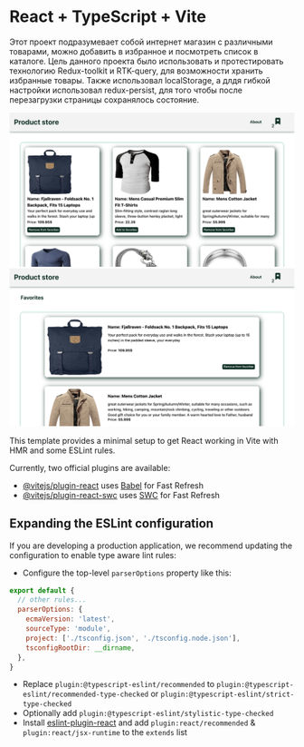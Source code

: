 # React + TypeScript + Vite

Этот проект подразумевает собой интернет магазин с различными товарами, можно добавить в избранное и посмотреть список в каталоге.
Цель данного проекта было использовать и протестировать технологию Redux-toolkit и RTK-query, для возможности хранить избранные товары.
Также использовал localStorage, а длдя гибкой настройки использовал redux-persist, для того чтобы после перезагрузки страницы сохранялось состояние.

![ScreenShot](https://github.com/zorro199/product-store-react/blob/main/public/screen1.png)
![ScreenShot](https://github.com/zorro199/product-store-react/blob/main/public/screen2.png)

This template provides a minimal setup to get React working in Vite with HMR and some ESLint rules.

Currently, two official plugins are available:

- [@vitejs/plugin-react](https://github.com/vitejs/vite-plugin-react/blob/main/packages/plugin-react/README.md) uses [Babel](https://babeljs.io/) for Fast Refresh
- [@vitejs/plugin-react-swc](https://github.com/vitejs/vite-plugin-react-swc) uses [SWC](https://swc.rs/) for Fast Refresh

## Expanding the ESLint configuration

If you are developing a production application, we recommend updating the configuration to enable type aware lint rules:

- Configure the top-level `parserOptions` property like this:

```js
export default {
  // other rules...
  parserOptions: {
    ecmaVersion: 'latest',
    sourceType: 'module',
    project: ['./tsconfig.json', './tsconfig.node.json'],
    tsconfigRootDir: __dirname,
  },
}
```

- Replace `plugin:@typescript-eslint/recommended` to `plugin:@typescript-eslint/recommended-type-checked` or `plugin:@typescript-eslint/strict-type-checked`
- Optionally add `plugin:@typescript-eslint/stylistic-type-checked`
- Install [eslint-plugin-react](https://github.com/jsx-eslint/eslint-plugin-react) and add `plugin:react/recommended` & `plugin:react/jsx-runtime` to the `extends` list
